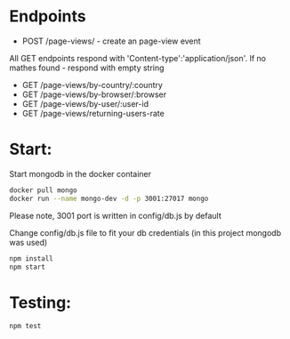 # Endpoints
* POST /page-views/ - create an page-view event

All GET endpoints respond with 'Content-type':'application/json'. If no mathes found - respond with empty string
* GET /page-views/by-country/:country
* GET /page-views/by-browser/:browser 
* GET /page-views/by-user/:user-id
* GET /page-views/returning-users-rate

# Start:

Start mongodb in the docker container
```bash
docker pull mongo
docker run --name mongo-dev -d -p 3001:27017 mongo
```
Please note, 3001 port is written in config/db.js by default

Change config/db.js file to fit your db credentials (in this project mongodb was used)
```bash
npm install
npm start
```

# Testing:
```bash
npm test
```
